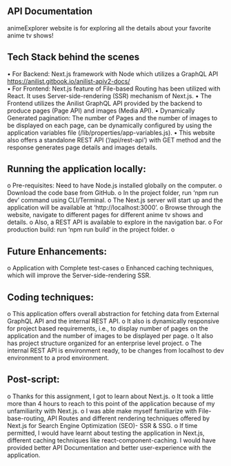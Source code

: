 ## API Documentation

animeExplorer website is for exploring all the details about your favorite anime tv shows!

## Tech Stack behind the scenes
•	For Backend: Next.js framework with Node which utilizes a GraphQL API https://anilist.gitbook.io/anilist-apiv2-docs/  
•	For Frontend: Next.js feature of File-based Routing has been utilized with React. It uses Server-side-rendering (SSR) mechanism of Next.js.
•	The Frontend utilizes the Anilist GraphQL API provided by the backend to produce pages (Page API) and images (Media API).
•	Dynamically Generated pagination: The number of Pages and the number of images to be displayed on each page, can be dynamically configured by using the application variables file (/lib/properties/app-variables.js).
•	This website also offers a standalone REST API (‘/api/rest-api’) with GET method and the response generates page details and images details.


##	Running the application locally:
o	Pre-requisites: Need to have Node.js installed globally on the computer.
o	Download the code base from GitHub.
o	In the project folder, run ‘npm run dev’ command using CLI/Terminal.
o	The Next.js server will start up and the application will be available at ‘http://localhost:3000’.
o	Browse through the website, navigate to different pages for different anime tv shows and details.
o	Also, a REST API is available to explore in the navigation bar.
o	For production build: run ‘npm run build’ in the project folder.
o	

##	Future Enhancements:
o	Application with Complete test-cases
o	Enhanced caching techniques, which will improve the Server-side-rendering SSR.

##	Coding techniques:
o	This application offers overall abstraction for fetching data from External GraphQL API and the internal REST API.
o	It also is dynamically responsive for project based requirements, i.e., to display number of pages on the application and the number of images to be displayed per page. 
o	It also has project structure organized for an enterprise level project.
o	The internal REST API is environment ready, to be changes from localhost to dev environment to a prod environment.


## Post-script:
o	Thanks for this assignment, I got to learn about Next.js.
o	It took a little more than 4 hours to reach to this point of the application because of my unfamiliarity with Next.js.
o	I was able make myself familiarize with File-base-routing, API Routes and different rendering techniques offered by Next.js for Search Engine Optimization (SEO)- SSR & SSG.
o	If time permitted, I would have learnt about testing the application in Next.js, different caching techniques like react-component-caching. I would have provided better API Documentation and better user-experience with the application.

